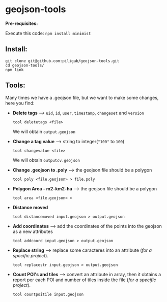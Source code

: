 # geojson-tools

**Pre-requisites:**

Execute this code: `npm install minimist`

## Install:

```
git clone git@github.com:piligab/geojson-tools.git
cd geojson-tools/
npm link
```

## Tools:

Many times we have a .geojson file, but we want to make some changes, here you find:

- **Delete tags** --> `uid`, `id`, `user`, `timestamp`, `changeset` and `version`

  `tool deletetags <file>`

  We will obtain `output.geojson`

- **Change a tag value** --> string to integer(`"100"` to `100`)

  `tool changevalue <file>`

  We will obtain `outputcv.geojson`

- **Change .geojson to .poly** --> the geojson file should be a polygon

  `tool poly <file.geojson> > file.poly`

- **Polygon Area - m2-km2-ha** --> the geojson file should be a polygon

  `tool area <file.geojson> >`

- **Distance moved**

  `tool distancemoved input.geojson > output.geojson`

- **Add coordinates** --> add the coordinates of the points into the geojson as a new attributes

  `tool addcoord input.geojson > output.geojson`

- **Replace string** --> replace some caracteres into an attribute (*for a specific project*).

  `tool replacestr input.geojson > output.geojson`

- **Count POI's and tiles** --> convert an attribute in array, then it obtains a report per each POI and number of tiles inside the file (*for a specific project*).

  `tool countpoitile input.geojson`




